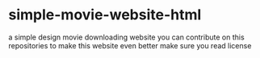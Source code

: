 # simple-movie-website-html
a simple design movie downloading website 
you can contribute on this repositories to make this website even better
make sure you read license
